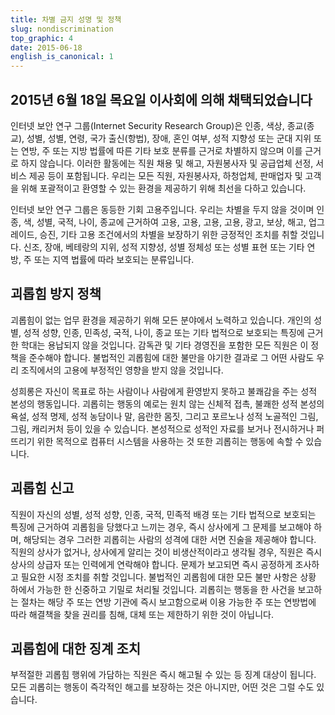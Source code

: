 ```yaml
---
title: 차별 금지 성명 및 정책
slug: nondiscrimination
top_graphic: 4
date: 2015-06-18
english_is_canonical: 1
---
```


## 2015년 6월 18일 목요일 이사회에 의해 채택되었습니다

인터넷 보안 연구 그룹(Internet Security Research Group)은 인종, 색상, 종교(종교), 성별, 성별, 연령, 국가 출신(항법), 장애, 혼인 여부, 성적 지향성 또는 군대 지위 또는 연방, 주 또는 지방 법률에 따른 기타 보호 분류를 근거로 차별하지 않으며 이를 근거로 하지 않습니다. 이러한 활동에는 직원 채용 및 해고, 자원봉사자 및 공급업체 선정, 서비스 제공 등이 포함됩니다. 우리는 모든 직원, 자원봉사자, 하청업체, 판매업자 및 고객을 위해 포괄적이고 환영할 수 있는 환경을 제공하기 위해 최선을 다하고 있습니다.

인터넷 보안 연구 그룹은 동등한 기회 고용주입니다. 우리는 차별을 두지 않을 것이며 인종, 색, 성별, 국적, 나이, 종교에 근거하여 고용, 고용, 고용, 고용, 광고, 보상, 해고, 업그레이드, 승진, 기타 고용 조건에서의 차별을 보장하기 위한 긍정적인 조치를 취할 것입니다. 신조, 장애, 베테랑의 지위, 성적 지향성, 성별 정체성 또는 성별 표현 또는 기타 연방, 주 또는 지역 법률에 따라 보호되는 분류입니다.

## 괴롭힘 방지 정책

괴롭힘이 없는 업무 환경을 제공하기 위해 모든 분야에서 노력하고 있습니다. 개인의 성별, 성적 성향, 인종, 민족성, 국적, 나이, 종교 또는 기타 법적으로 보호되는 특징에 근거한 학대는 용납되지 않을 것입니다. 감독관 및 기타 경영진을 포함한 모든 직원은 이 정책을 준수해야 합니다. 불법적인 괴롭힘에 대한 불만을 야기한 결과로 그 어떤 사람도 우리 조직에서의 고용에 부정적인 영향을 받지 않을 것입니다.

성희롱은 자신이 목표로 하는 사람이나 사람에게 환영받지 못하고 불쾌감을 주는 성적 본성의 행동입니다. 괴롭히는 행동의 예로는 원치 않는 신체적 접촉, 불쾌한 성적 본성의 욕설, 성적 명제, 성적 농담이나 말, 음란한 몸짓, 그리고 포르노나 성적 노골적인 그림, 그림, 캐리커처 등이 있을 수 있습니다. 본성적으로 성적인 자료를 보거나 전시하거나 퍼뜨리기 위한 목적으로 컴퓨터 시스템을 사용하는 것 또한 괴롭히는 행동에 속할 수 있습니다.

## 괴롭힘 신고

직원이 자신의 성별, 성적 성향, 인종, 국적, 민족적 배경 또는 기타 법적으로 보호되는 특징에 근거하여 괴롭힘을 당했다고 느끼는 경우, 즉시 상사에게 그 문제를 보고해야 하며, 해당되는 경우 그러한 괴롭히는 사람의 성격에 대한 서면 진술을 제공해야 합니다. 직원의 상사가 없거나, 상사에게 알리는 것이 비생산적이라고 생각될 경우, 직원은 즉시 상사의 상급자 또는 인력에게 연락해야 합니다. 문제가 보고되면 즉시 공정하게 조사하고 필요한 시정 조치를 취할 것입니다. 불법적인 괴롭힘에 대한 모든 불만 사항은 상황 하에서 가능한 한 신중하고 기밀로 처리될 것입니다. 괴롭히는 행동을 한 사건을 보고하는 절차는 해당 주 또는 연방 기관에 즉시 보고함으로써 이용 가능한 주 또는 연방법에 따라 해결책을 찾을 권리를 침해, 대체 또는 제한하기 위한 것이 아닙니다.

## 괴롭힘에 대한 징계 조치

부적절한 괴롭힘 행위에 가담하는 직원은 즉시 해고될 수 있는 등 징계 대상이 됩니다. 모든 괴롭히는 행동이 즉각적인 해고를 보장하는 것은 아니지만, 어떤 것은 그럴 수도 있습니다.
